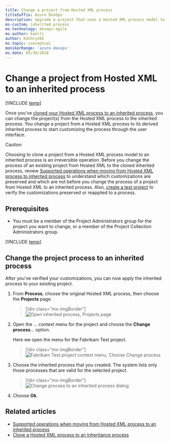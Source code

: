 ```yaml
---
title: Change a project from Hosted XML process
titleSuffix: Azure DevOps      
description: Upgrade a project that uses a Hosted XML process model to an inherited process in Azure DevOps Services
ms-custom: inherited-process
ms.technology: devops-agile
ms.author: kaelli
author: KathrynEE
ms.topic: conceptual
monikerRange: 'azure-devops'
ms.date: 05/30/2018
---
```


# Change a project from Hosted XML to an inherited process

[!INCLUDE [temp](../../../boards/includes/version-vsts-only.md)]

Once you've [cloned your Hosted XML process to an inherited process](upgrade-hosted-to-inherited.md), you can change the project(s) from the Hosted XML process to the inherited process. You change a project from a Hosted XML process to its derived inherited process to start customizing the process through the user interface.

> [!CAUTION]
> Choosing to clone a project from a Hosted XML process model to an inherited process is an irreversible operation. Before you change the process of an existing project from Hosted XML to the cloned inherited process, review [Supported operations when moving from Hosted XML process to inherited process](upgrade-support-hosted-to-inherited.md) to understand which customizations are preserved and which are not before you change the process of a project from Hosted XML to an inherited process. Also, [create a test project](upgrade-hosted-to-inherited.md#verify) to verify the customizations preserved or reapplied to a process.

## Prerequisites

- You must be a member of the Project Administrators group for the project you want to change, or a member of the Project Collection Administrators group.

[!INCLUDE [temp](../includes/open-process-admin-context-ts-only.md)]

<a id="change-inherited-process"></a>

## Change the project process to an inherited process

After you've verified your customizations, you can now apply the inherited process to your existing project.

1.  From **Process**, choose the original Hosted XML process, then choose the **Projects** page.

    > [!div class="mx-imgBorder"]  
    > ![Open inherited process, Projects page](media/migration/open-processes-projects-page.png)

1.  Open the &hellip; context menu for the project and choose the **Change process**&hellip; option.

    Here we open the menu for the Fabrikam Test project.

    > [!div class="mx-imgBorder"]  
    > ![Fabrikam Test project context menu, Choose Change process](media/migration/change-project-process-to-inherited.png)

1.  Choose the inherited process that you created. The system lists only those processes that are valid for the selected project.

    > [!div class="mx-imgBorder"]  
    > ![Change process to an inherited process dialog](media/migration/change-process-dialog.png)

1.  Choose **Ok**.

## Related articles

- [Supported operations when moving from Hosted XML process to an inherited process](upgrade-support-hosted-to-inherited.md)
- [Clone a Hosted XML process to an Inheritance process](upgrade-hosted-to-inherited.md)

